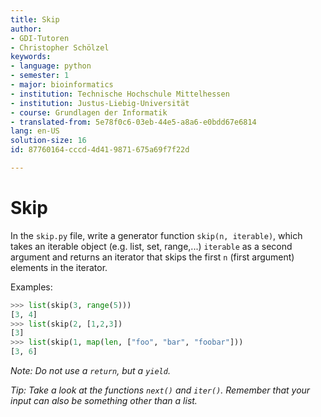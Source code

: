 ```yaml
---
title: Skip
author:
- GDI-Tutoren
- Christopher Schölzel
keywords:
- language: python
- semester: 1
- major: bioinformatics
- institution: Technische Hochschule Mittelhessen
- institution: Justus-Liebig-Universität
- course: Grundlagen der Informatik
- translated-from: 5e78f0c6-03eb-44e5-a8a6-e0bdd67e6814
lang: en-US
solution-size: 16
id: 87760164-cccd-4d41-9871-675a69f7f22d

---
```

# Skip

In the `skip.py` file, write a generator function `skip(n, iterable)`, which takes an iterable object (e.g. list, set, range,...) `iterable` as a second argument and returns an iterator that skips the first `n` (first argument) elements in the iterator.

Examples:

```python
>>> list(skip(3, range(5)))
[3, 4]
>>> list(skip(2, [1,2,3])
[3]
>>> list(skip(1, map(len, ["foo", "bar", "foobar"]))
[3, 6]
```

*Note: Do not use a `return`, but a `yield`.*

*Tip: Take a look at the functions `next()` and `iter()`. Remember that your input can also be something other than a list.*
